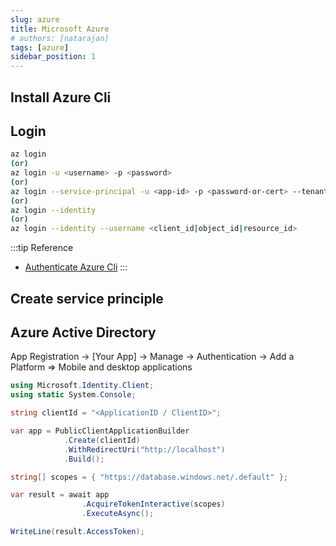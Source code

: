 ```yaml
---
slug: azure
title: Microsoft Azure
# authors: [natarajan]
tags: [azure]
sidebar_position: 1
---
```


## Install Azure Cli

## Login

```sh title="Azure Cli command to login in azure cloud"
az login
(or)
az login -u <username> -p <password>
(or)
az login --service-principal -u <app-id> -p <password-or-cert> --tenant <tenant>
(or)
az login --identity
(or)
az login --identity --username <client_id|object_id|resource_id>
```

:::tip Reference

- [Authenticate Azure Cli](https://docs.microsoft.com/en-us/cli/azure/authenticate-azure-cli)
:::

## Create service principle










## Azure Active Directory

App Registration -> [Your App] -> Manage -> Authentication -> Add a Platform => Mobile and desktop applications

```C#
using Microsoft.Identity.Client;
using static System.Console;

string clientId = "<ApplicationID / ClientID>";

var app = PublicClientApplicationBuilder
            .Create(clientId)
            .WithRedirectUri("http://localhost")
            .Build();

string[] scopes = { "https://database.windows.net/.default" };

var result = await app
                .AcquireTokenInteractive(scopes)
                .ExecuteAsync();

WriteLine(result.AccessToken);
```
